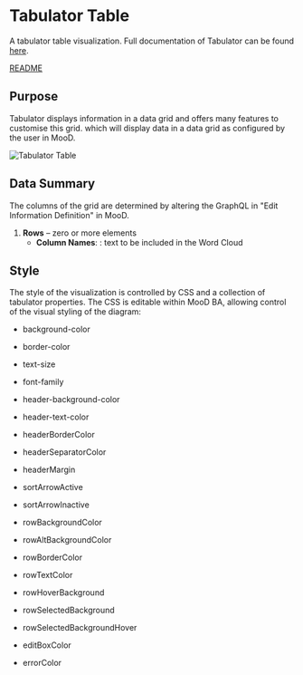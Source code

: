# Tabulator Table

A tabulator table visualization. Full documentation of Tabulator can be found [here](https://tabulator.info).

[README](../../README.md)

## Purpose

Tabulator displays information in a data grid and offers many features to customise this grid.
which will display data in a data grid as configured by the user in MooD.

![Tabulator Table](images/tabulator.png)

## Data Summary

The columns of the grid are determined by altering the GraphQL in "Edit Information Definition" in MooD.

1. __Rows__ – zero or more elements
    * __Column Names__: : text to be included in the Word Cloud

## Style

The style of the visualization is controlled by CSS and a collection of tabulator properties. The CSS is editable within MooD BA, allowing control of the visual styling of the diagram:

* background-color
* border-color
* text-size
* font-family

* header-background-color
* header-text-color
* headerBorderColor
* headerSeparatorColor
* headerMargin

* sortArrowActive
* sortArrowInactive

* rowBackgroundColor
* rowAltBackgroundColor
* rowBorderColor
* rowTextColor
* rowHoverBackground
* rowSelectedBackground
* rowSelectedBackgroundHover

* editBoxColor
* errorColor
